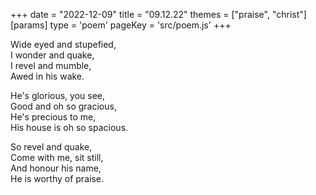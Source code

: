 +++
date = "2022-12-09"
title = "09.12.22"
themes = ["praise", "christ"]
[params]
  type = 'poem'
  pageKey = 'src/poem.js'
+++

Wide eyed and stupefied,  
I wonder and quake,  
I revel and mumble,  
Awed in his wake.  
  
He's glorious, you see,  
Good and oh so gracious,  
He's precious to me,  
His house is oh so spacious.  
  
So revel and quake,  
Come with me, sit still,  
And honour his name,  
He is worthy of praise.
